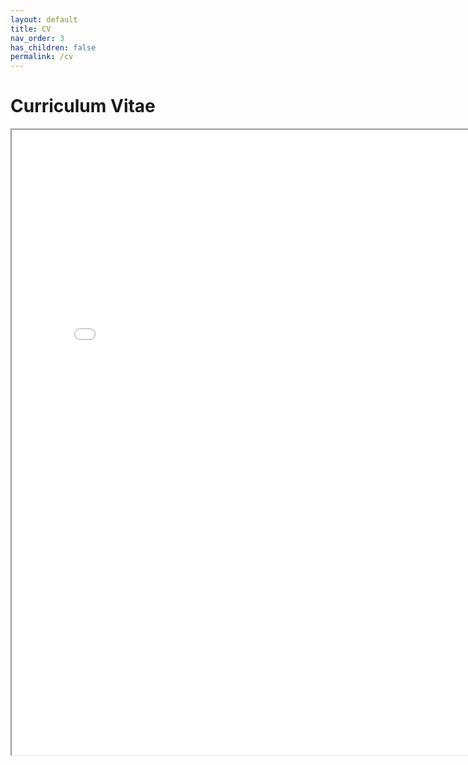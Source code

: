 ```yaml
---
layout: default
title: CV
nav_order: 3
has_children: false
permalink: /cv
---
```


# Curriculum Vitae

<html>
<iframe src="/assets/Spring_2022_Academic_CV.pdf" height="1000" width="800"></iframe>
</html>
